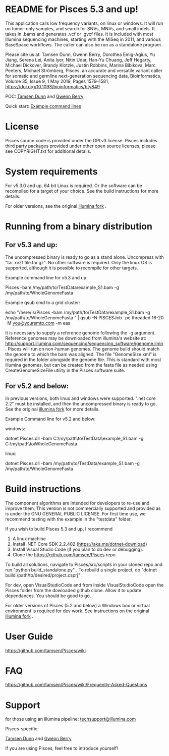 # README for Pisces 5.3 and up!

This application calls low frequency variants, on linux or windows. It will run on tumor-only samples, and search for SNVs, MNVs, and small indels. It takes in .bams and generates .vcf or .gvcf files. It is included with most Illumina sequencing machines, starting with the MiSeq in 2011, and various BaseSpace workflows. The caller can also be run as a standalone program.  

Please cite us at: 
Tamsen Dunn, Gwenn Berry, Dorothea Emig-Agius, Yu Jiang, Serena Lei, Anita Iyer, Nitin Udar, Han-Yu Chuang, Jeff Hegarty, Michael Dickover, Brandy Klotzle, Justin Robbins, Marina Bibikova, Marc Peeters, Michael Strömberg, Pisces: an accurate and versatile variant caller for somatic and germline next-generation sequencing data, Bioinformatics, Volume 35, Issue 9, 1 May 2019, Pages 1579–1581, https://doi.org/10.1093/bioinformatics/bty849

POC: 
[Tamsen Dunn](https://www.linkedin.com/in/tamsen-dunn-7340145) and
[Gwenn Berry](https://www.linkedin.com/in/gwenn-berry-43071939)

Quick start: [Example command lines](https://github.com/tamsen/Pisces/wiki/Pisces-Quick-Start-5.3.0)

# License
Pisces source code is provided under the GPLv3 license. Pisces includes third party packages provided under other open source licenses, please see COPYRIGHT.txt for additional details.

# System requirements

For v5.3.0 and up,  64 bit Linux is required. 
Or the software can be recompiled for a target of your choice. See the build instructions for more details. 

For older versions, see the original [illumina fork](https://github.com/Illumina/Pisces) .


# Running from a binary distribution

## For v5.3 and up:

The uncompressed binary is ready to go as a stand alone. Uncompress with "tar xvzf file.tar.gz".  No other software is required. Only the linux OS is supported, although it is possible to recompile for other targets.

Example command line for v5.3 and up:

Pisces -bam /my/path/to/TestData/example_S1.bam -g /my/path/to/WholeGenomeFasta 

Example qsub cmd to a grid cluster:

echo "/here/is/Pisces -bam /my/path/to/TestData/example_S1.bam -g /my/path/to/WholeGenomeFasta "  | qsub -N PISCESJob -pe threaded 16-20 -M you@yoursmtp.com -m eas

It is necessary to supply a reference genome following the -g argument. Reference genomes may be downloaded from illumina's website at: http://support.illumina.com/sequencing/sequencing_software/igenome.ilmn . Pisces will run on non-human genomes. The genome build should match the genome to which the bam was aligned. The file "GenomeSize.xml" is required in the folder alongside the genome file. This is standard with most illumina genomes, but can be created from the fasta file as needed using CreateGenomeSizeFile utility in the Pisces software suite.

## For v5.2 and below:

In previous versions, both linux and windows were supported. ".net core 2.2" must be installed, and then the uncompressed binary is ready to go. See the original [illumina fork](https://github.com/Illumina/Pisces) for more details.

Example Command line for v5.2 and below:

windows:

dotnet Pisces.dll -bam C:\my\path\to\TestData\example_S1.bam -g C:\my\path\to\WholeGenomeFasta

linux:

dotnet Pisces.dll -bam /my/path/to/TestData/example_S1.bam -g /my/path/to/WholeGenomeFasta 


# Build instructions

The component algorithms are intended for developers to re-use and improve them. This version is not commercially supported and provided as is under the GNU GENERAL PUBLIC LICENSE. For first time use, we recommend testing with the example in the "testdata" folder.

If you wish to build Pisces 5.3 and up, I recommend
1) A linux machine
2) Install .NET Core SDK 2.2.402 (https://aka.ms/dotnet-download)
3) Install Visual Studio Code (if you plan to do dev or debugging).
4) Clone the https://github.com/tamsen/Pisces repo

To build all solutions, navigate to Pisces/src/scripts in your cloned repo and run "python build_standalone.py" .  To rebuild a single project, do "dotnet build /path/to/desired/project.csprj" .

For dev, open VisualStudioCode and from inside VisualStudioCode open the Pisces folder from the dowloaded github clone. Allow it to update dependances. You should be good to go.

For older versions of Pisces (5.2 and below) a Windows box or virtual environment is required for dev work. See instructions on the original [illumina fork](https://github.com/Illumina/Pisces) .


# User Guide
https://github.com/tamsen/Pisces/wiki

# FAQ
https://github.com/tamsen/Pisces/wiki/Frequently-Asked-Questions

# Support

for those using an illumina pipeline:  techsupport@illumina.com

Pisces-specific:

[Tamsen Dunn](https://www.linkedin.com/in/tamsen-dunn-7340145) and
[Gwenn Berry](https://www.linkedin.com/in/gwenn-berry-43071939)

If you are using Pisces, feel free to introduce yourself!

